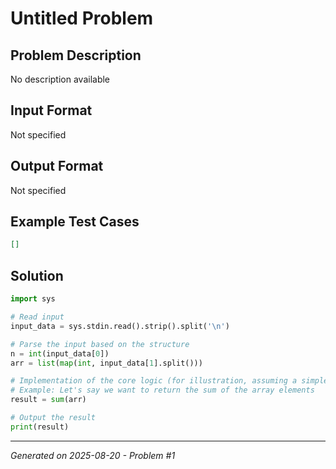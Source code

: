 # Untitled Problem

## Problem Description
No description available

## Input Format
Not specified

## Output Format
Not specified

## Example Test Cases
```json
[]
```

## Solution
```python
import sys

# Read input
input_data = sys.stdin.read().strip().split('\n')

# Parse the input based on the structure
n = int(input_data[0])
arr = list(map(int, input_data[1].split()))

# Implementation of the core logic (for illustration, assuming a simple operation)
# Example: Let's say we want to return the sum of the array elements
result = sum(arr)

# Output the result
print(result)
```

---
*Generated on 2025-08-20 - Problem #1*